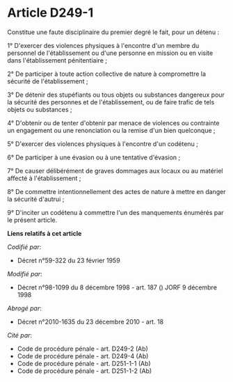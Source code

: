 # Article D249-1

Constitue une faute disciplinaire du premier degré le fait, pour un détenu :

1° D'exercer des violences physiques à l'encontre d'un membre du personnel de l'établissement ou d'une personne en mission ou
en visite dans l'établissement pénitentiaire ;

2° De participer à toute action collective de nature à compromettre la sécurité de l'établissement ;

3° De détenir des stupéfiants ou tous objets ou substances dangereux pour la sécurité des personnes et de l'établissement, ou
de faire trafic de tels objets ou substances ;

4° D'obtenir ou de tenter d'obtenir par menace de violences ou contrainte un engagement ou une renonciation ou la remise d'un
bien quelconque ;

5° D'exercer des violences physiques à l'encontre d'un codétenu ;

6° De participer à une évasion ou à une tentative d'évasion ;

7° De causer délibérément de graves dommages aux locaux ou au matériel affecté à l'établissement ;

8° De commettre intentionnellement des actes de nature à mettre en danger la sécurité d'autrui ;

9° D'inciter un codétenu à commettre l'un des manquements énumérés par le présent article.

**Liens relatifs à cet article**

_Codifié par_:

  - Décret n°59-322 du 23 février 1959

_Modifié par_:

  - Décret n°98-1099 du 8 décembre 1998 - art. 187 () JORF 9 décembre 1998

_Abrogé par_:

  - Décret n°2010-1635 du 23 décembre 2010 - art. 18

_Cité par_:

  - Code de procédure pénale - art. D249-2 (Ab)
  - Code de procédure pénale - art. D249-4 (Ab)
  - Code de procédure pénale - art. D251-1-1 (Ab)
  - Code de procédure pénale - art. D251-1-2 (Ab)
